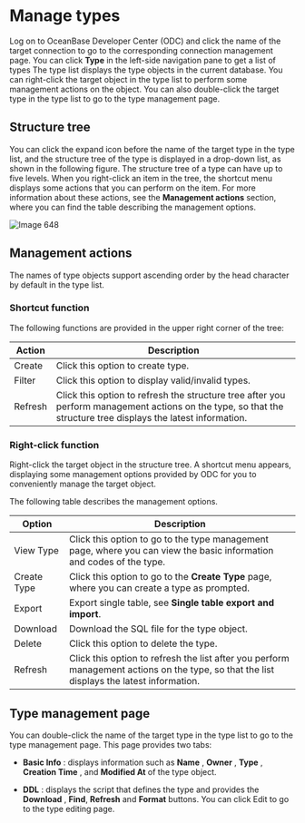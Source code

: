 Manage types
=================================

Log on to OceanBase Developer Center (ODC) and click the name of the target connection to go to the corresponding connection management page. You can click **Type** in the left-side navigation pane to get a list of types The type list displays the type objects in the current database. You can right-click the target object in the type list to perform some management actions on the object. You can also double-click the target type in the type list to go to the type management page.

Structure tree
-----------------------------------

You can click the expand icon before the name of the target type in the type list, and the structure tree of the type is displayed in a drop-down list, as shown in the following figure. The structure tree of a type can have up to five levels. When you right-click an item in the tree, the shortcut menu displays some actions that you can perform on the item. For more information about these actions, see the **Management actions** section, where you can find the table describing the management options.

![Image 648](https://obbusiness-private.oss-cn-shanghai.aliyuncs.com/doc/img/odc/340/%E7%AE%A1%E7%90%86%E7%B1%BB%E5%9E%8B-1-EN.png)

Management actions
---------------------------------------

The names of type objects support ascending order by the head character by default in the type list.

### Shortcut function

The following functions are provided in the upper right corner of the tree:


| Action  |                                                                          Description                                                                          |
|---------|---------------------------------------------------------------------------------------------------------------------------------------------------------------|
| Create  | Click this option to create type.                                                                                                                             |
| Filter  | Click this option to display valid/invalid types.                                                                                                             |
| Refresh | Click this option to refresh the structure tree after you perform management actions on the type, so that the structure tree displays the latest information. |



### Right-click function

Right-click the target object in the structure tree. A shortcut menu appears, displaying some management options provided by ODC for you to conveniently manage the target object.

The following table describes the management options.


|   Option    |                                                                         Description                                                                          |
|-------------|--------------------------------------------------------------------------------------------------------------------------------------------------------------|
| View Type   | Click this option to go to the type management page, where you can view the basic information and codes of the type. |
| Create Type | Click this option to go to the **Create Type**  page, where you can create a type as prompted.                                                               |
|Export|Export single table, see **Single table export and import**.|
| Download    | Download the SQL file for the type object.                                                                                                                   |
| Delete      | Click this option to delete the type.                                                                                                                        |
| Refresh     | Click this option to refresh the list after you perform management actions on the type, so that the list displays the latest information.                    |


Type management page
-----------------------------------------

You can double-click the name of the target type in the type list to go to the type management page. This page provides two tabs:

* **Basic Info** : displays information such as **Name** , **Owner** , **Type** , **Creation Time** , and **Modified At** of the type object.

* **DDL** : displays the script that defines the type and provides the **Download** , **Find**, **Refresh** and **Format** buttons. You can click Edit to go to the type editing page.